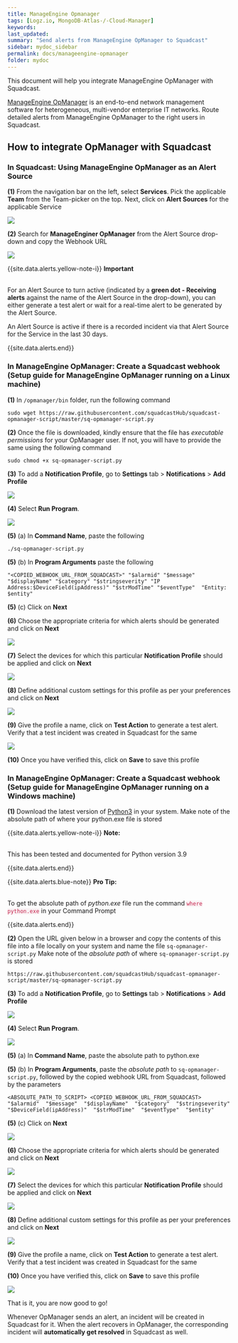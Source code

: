 ```yaml
---
title: ManageEngine Opmanager
tags: [Logz.io, MongoDB-Atlas-/-Cloud-Manager]
keywords: 
last_updated: 
summary: "Send alerts from ManageEngine OpManager to Squadcast"
sidebar: mydoc_sidebar
permalink: docs/manageengine-opmanager
folder: mydoc
---
```


This document will help you integrate ManageEngine OpManager with Squadcast.

[ManageEngine OpManager](https://www.manageengine.com/products/applications_manager/me-opmanager-monitoring.html) is an end-to-end network management software for heterogeneous, multi-vendor enterprise IT networks.
Route detailed alerts from ManageEngine OpManager to the right users in Squadcast.

## How to integrate OpManager with Squadcast

### In Squadcast: Using ManageEngine OpManager as an Alert Source

**(1)** From the navigation bar on the left, select **Services**. Pick the applicable **Team** from the Team-picker on the top. Next, click on **Alert Sources** for the applicable Service

![](../../.gitbook/assets/alert\_source\_1.png)

**(2)** Search for **ManageEnginer OpManager** from the Alert Source drop-down and copy the Webhook URL

![](../../.gitbook/assets/opmanager\_1.png)

{{site.data.alerts.yellow-note-i}}
<b>Important</b><br/><br/>
<p>For an Alert Source to turn active (indicated by a <b>green dot - Receiving alerts</b> against the name of the Alert Source in the drop-down), you can either generate a test alert or wait for a real-time alert to be generated by the Alert Source.</p>
<p>An Alert Source is active if there is a recorded incident via that Alert Source for the Service in the last 30 days.</p>
{{site.data.alerts.end}}

### In ManageEngine OpManager: Create a Squadcast webhook (Setup guide for ManageEngine OpManager running on a Linux machine)

**(1)** In `/opmanager/bin` folder, run the following command

```
sudo wget https://raw.githubusercontent.com/squadcastHub/squadcast-opmanager-script/master/sq-opmanager-script.py
```

**(2)** Once the file is downloaded, kindly ensure that the file has _executable permissions_ for your OpManager user. If not, you will have to provide the same using the following command

```
sudo chmod +x sq-opmanager-script.py
```

**(3)** To add a **Notification Profile**, go to **Settings** tab > **Notifications** > **Add Profile**

![](../../.gitbook/assets/opmanager\_2.png)

**(4)** Select **Run Program**. 

![](../../.gitbook/assets/opmanager\_3.png)

**(5)** (a) In **Command Name**, paste the following

```
./sq-opmanager-script.py
```

**(5)** (b) In **Program Arguments** paste the following

```
"<COPIED_WEBHOOK_URL_FROM_SQUADCAST>" "$alarmid" "$message" "$displayName" "$category" "$stringseverity" "IP Address:$DeviceField(ipAddress)" "$strModTime" "$eventType"  "Entity: $entity"
```

**(5)** (c) Click on **Next**

**(6)** Choose the appropriate criteria for which alerts should be generated and click on **Next**

![](../../.gitbook/assets/opmanager\_4.png)

**(7)** Select the devices for which this particular **Notification Profile** should be applied and click on **Next**

![](../../.gitbook/assets/opmanager\_5.png)

**(8)** Define additional custom settings for this profile as per your preferences and click on **Next**

![](../../.gitbook/assets/opmanager\_6.png)

**(9)** Give the profile a name, click on **Test Action** to generate a test alert. Verify that a test incident was created in Squadcast for the same

![](../../.gitbook/assets/opmanager\_7.png)

**(10)** Once you have verified this, click on **Save** to save this profile

### In ManageEngine OpManager: Create a Squadcast webhook (Setup guide for ManageEngine OpManager running on a Windows machine)

**(1)** Download the latest version of [Python3](https://www.python.org/downloads/) in your system. Make note of the absolute path of where your python.exe file is stored

{{site.data.alerts.yellow-note-i}}
<b>Note:</b>
<br/><br/><p>This has been tested and documented for Python version 3.9</p>
{{site.data.alerts.end}}

{{site.data.alerts.blue-note}}
<b>Pro Tip:</b>
<br/><br/><p>To get the absolute path of <i>python.exe</i> file run the command <code class="highlighter-rouge" style="color: #c7254e; background-color: #f9f2f4 !important;">where python.exe</code> in your Command Prompt</p>
{{site.data.alerts.end}}

**(2)** Open the URL given below in a browser and copy the contents of this file into a file locally on your system and name the file `sq-opmanager-script.py`
Make note of the _absolute path_ of where `sq-opmanager-script.py` is stored

```
https://raw.githubusercontent.com/squadcastHub/squadcast-opmanager-script/master/sq-opmanager-script.py
```

**(3)** To add a **Notification Profile**, go to **Settings** tab > **Notifications** > **Add Profile**

![](../../.gitbook/assets/opmanager\_2.png)

**(4)** Select **Run Program**. 

![](../../.gitbook/assets/opmanager\_3.png)

**(5)** (a) In **Command Name**, paste the absolute path to python.exe

**(5)** (b) In **Program Arguments**, paste the _absolute path_ to `sq-opmanager-script.py`, followed by the copied webhook URL from Squadcast, followed by the parameters

```
<ABSOLUTE_PATH_TO_SCRIPT> <COPIED_WEBHOOK_URL_FROM_SQUADCAST>  "$alarmid"  "$message"  "$displayName"  "$category"  "$stringseverity"  "$DeviceField(ipAddress)"  "$strModTime"  "$eventType"  "$entity"
```

**(5)** (c) Click on **Next**

![](../../.gitbook/assets/opmanager\_8.png)

**(6)** Choose the appropriate criteria for which alerts should be generated and click on **Next**

![](../../.gitbook/assets/opmanager\_4.png)

**(7)** Select the devices for which this particular **Notification Profile** should be applied and click on **Next**

![](../../.gitbook/assets/opmanager\_5.png)

**(8)** Define additional custom settings for this profile as per your preferences and click on **Next**

![](../../.gitbook/assets/opmanager\_6.png)

**(9)** Give the profile a name, click on **Test Action** to generate a test alert. Verify that a test incident was created in Squadcast for the same

**(10)** Once you have verified this, click on **Save** to save this profile

![](../../.gitbook/assets/opmanager\_7.png)

That is it, you are now good to go!

Whenever OpManager sends an alert, an incident will be created in Squadcast for it. When the alert recovers in OpManager, the corresponding incident will **automatically get resolved** in Squadcast as well.